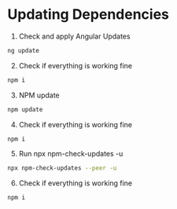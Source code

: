 # Updating Dependencies

1. Check and apply Angular Updates
```bash
ng update
```
2. Check if everything is working fine
```bash
npm i
```
3. NPM update
```bash
npm update
```
4. Check if everything is working fine
```bash
npm i
```
5. Run npx npm-check-updates -u
```bash
npx npm-check-updates --peer -u
```
6. Check if everything is working fine
```bash
npm i
```
